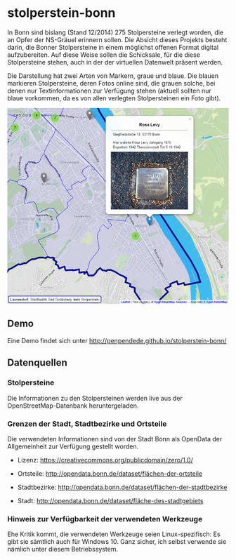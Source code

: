 # stolperstein-bonn

In Bonn sind bislang (Stand 12/2014) 275 Stolpersteine verlegt worden,
die an Opfer der NS-Gräuel erinnern sollen. Die Absicht dieses Projekts
besteht darin, die Bonner Stolpersteine in einem möglichst offenen
Format digital aufzubereiten. Auf diese Weise sollen die Schicksale, für
die diese Stolpersteine stehen, auch in der der virtuellen Datenwelt
präsent werden. 

Die Darstellung hat zwei Arten von Markern, graue und blaue. Die blauen
markieren Stolpersteine, deren Fotos online sind, die grauen solche, bei
denen nur Textinformationen zur Verfügung stehen (aktuell sollten nur
blaue vorkommen, da es von allen verlegten Stolpersteinen ein Foto
gibt).

![Wie die Darstellung aussieht](files/screenshot.png)

## Demo

Eine Demo findet sich unter
http://penpendede.github.io/stolperstein-bonn/

## Datenquellen

### Stolpersteine

Die Informationen zu den Stolpersteinen werden live aus der
OpenStreetMap-Datenbank heruntergeladen.

### Grenzen der Stadt, Stadtbezirke und Ortsteile

Die verwendeten Informationen sind von der Stadt Bonn als OpenData der
Allgemeinheit zur Verfügung gestellt worden.

* Lizenz: https://creativecommons.org/publicdomain/zero/1.0/

* Ortsteile: http://opendata.bonn.de/dataset/flächen-der-ortsteile

* Stadtbezirke: http://opendata.bonn.de/dataset/flächen-der-stadtbezirke

* Stadt: http://opendata.bonn.de/dataset/fläche-des-stadtgebiets

### Hinweis zur Verfügbarkeit der verwendeten Werkzeuge

Ehe Kritik kommt, die verwendeten Werkzeuge seien Linux-spezifisch: Es
gibt sie sämtlich auch für Windows 10. Ganz sicher, ich selbst verwende
sie nämlich unter diesem Betriebssystem.